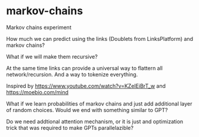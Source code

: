 # markov-chains
Markov chains experiment

How much we can predict using the links (Doublets from LinksPlatform) and markov chains?

What if we will make them recursive?

At the same time links can provide a universal way to flattern all network/recursion. And a way to tokenize everything.

Inspired by https://www.youtube.com/watch?v=KZeIEiBrT_w and https://moebio.com/mind

What if we learn probabilities of markov chains and just add additional layer of random choices. Would we end with something similar to GPT?

Do we need addtional attention mechanism, or it is just and optimization trick that was required to make GPTs parallelazible?
